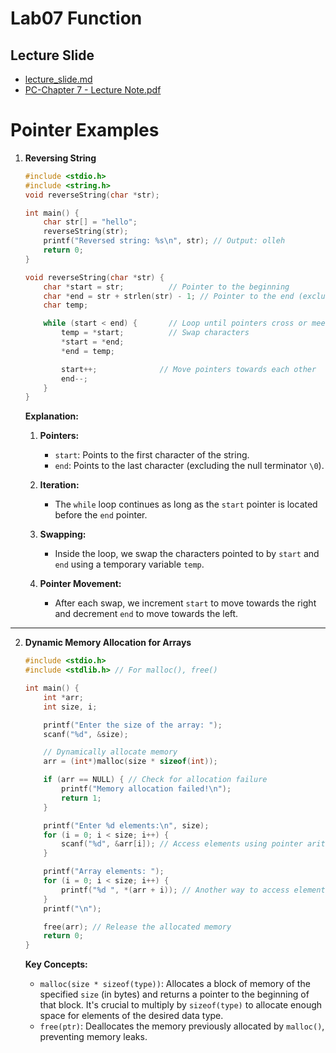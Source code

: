 # Lab07 Function

## Lecture Slide

- [lecture_slide.md](lecture_slide.md)
- [PC-Chapter 7 - Lecture Note.pdf](files/PC-Chapter%207%20-%20Lecture%20Note.pdf)

# Pointer Examples

1. **Reversing String**

   ```c
   #include <stdio.h>
   #include <string.h>
   void reverseString(char *str);
   
   int main() {
       char str[] = "hello";
       reverseString(str);
       printf("Reversed string: %s\n", str); // Output: olleh
       return 0;
   }
   
   void reverseString(char *str) {
       char *start = str;          // Pointer to the beginning
       char *end = str + strlen(str) - 1; // Pointer to the end (excluding null terminator)
       char temp;
   
       while (start < end) {       // Loop until pointers cross or meet
           temp = *start;          // Swap characters
           *start = *end;
           *end = temp;
   
           start++;              // Move pointers towards each other
           end--;
       }
   }
   
   ```

   **Explanation:**

    1. **Pointers:**
        - `start`: Points to the first character of the string.
        - `end`: Points to the last character (excluding the null terminator `\0`).

    2. **Iteration:**
        - The `while` loop continues as long as the `start` pointer is located before the `end` pointer.

    3. **Swapping:**
        - Inside the loop, we swap the characters pointed to by `start` and `end` using a temporary variable `temp`.

    4. **Pointer Movement:**
        - After each swap, we increment `start` to move towards the right and decrement `end` to move towards the left.

---

2. **Dynamic Memory Allocation for Arrays**

    ```c
    #include <stdio.h>
    #include <stdlib.h> // For malloc(), free()
    
    int main() {
        int *arr;
        int size, i;
    
        printf("Enter the size of the array: ");
        scanf("%d", &size);
    
        // Dynamically allocate memory
        arr = (int*)malloc(size * sizeof(int)); 
    
        if (arr == NULL) { // Check for allocation failure
            printf("Memory allocation failed!\n");
            return 1;
        }
    
        printf("Enter %d elements:\n", size);
        for (i = 0; i < size; i++) {
            scanf("%d", &arr[i]); // Access elements using pointer arithmetic
        }
    
        printf("Array elements: ");
        for (i = 0; i < size; i++) {
            printf("%d ", *(arr + i)); // Another way to access elements
        }
        printf("\n");
    
        free(arr); // Release the allocated memory
        return 0;
    }
    ```

   **Key Concepts:**

    - `malloc(size * sizeof(type))`: Allocates a block of memory of the specified `size` (in bytes) and returns a
      pointer to the beginning of that block. It's crucial to multiply by `sizeof(type)` to allocate enough space for
      elements of the desired data type.
    - `free(ptr)`: Deallocates the memory previously allocated by `malloc()`, preventing memory leaks.
